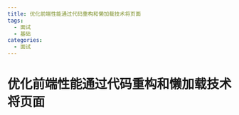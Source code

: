 ```yaml
---
title: 优化前端性能通过代码重构和懒加载技术将页面
tags:
  - 面试
  - 基础
categories:
  - 面试
---
```


# 优化前端性能通过代码重构和懒加载技术将页面
